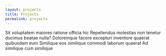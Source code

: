 ```yaml
---
layout: projects
title: Projects
permalink: projects
---
```

Sit voluptatem maiores ratione officia hic Repellendus molestias non tenetur ducimus beatae nulla? Doloremque facere excepturi inventore quaerat quibusdam eum Similique eos similique commodi laborum quaerat Ad similique cum similique
